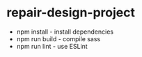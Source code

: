 # repair-design-project

* npm install - install dependencies
* npm run build - compile sass
* npm run lint - use ESLint
